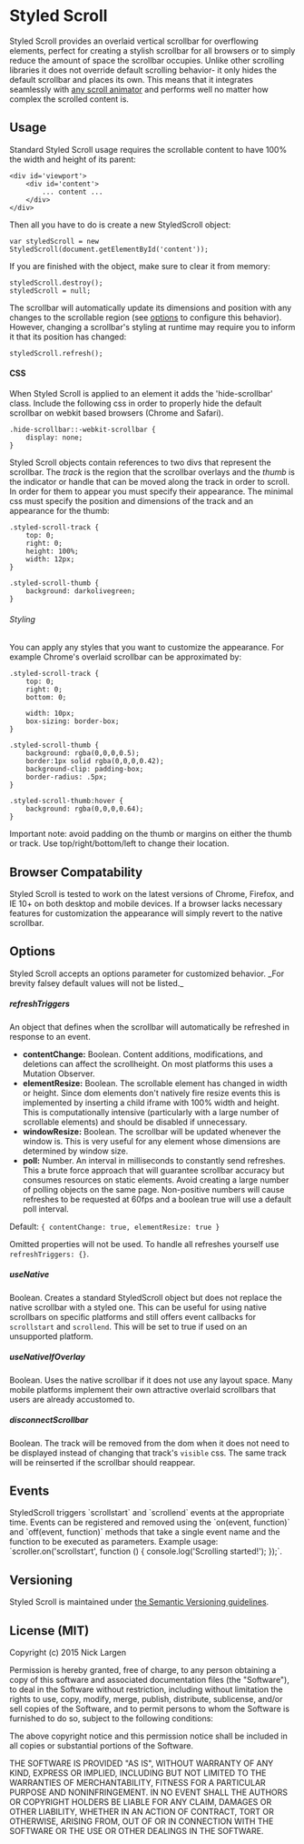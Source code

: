 # Styled Scroll
Styled Scroll provides an overlaid vertical scrollbar for overflowing elements, perfect for creating a stylish scrollbar for all browsers or to simply reduce the amount of space the scrollbar occupies. Unlike other scrolling libraries it does not override default scrolling behavior- it only hides the default scrollbar and places its own. This means that it integrates seamlessly with [any scroll animator](http://julian.com/research/velocity/#scroll) and performs well no matter how complex the scrolled content is.

## Usage
Standard Styled Scroll usage requires the scrollable content to have 100% the width and height of its parent:
 
    <div id='viewport'>
        <div id='content'>
            ... content ...
        </div>
    </div>
    
Then all you have to do is create a new StyledScroll object:

    var styledScroll = new StyledScroll(document.getElementById('content'));

If you are finished with the object, make sure to clear it from memory:

    styledScroll.destroy();
    styledScroll = null;

    
The scrollbar will automatically update its dimensions and position with any changes to the scrollable region (see [options](#options) to configure this behavior). However, changing a scrollbar's styling at runtime may require you to inform it that its position has changed:

    styledScroll.refresh();

#### CSS
When Styled Scroll is applied to an element it adds the 'hide-scrollbar' class. Include  the following css in order to properly hide the default scrollbar on webkit based browsers (Chrome and Safari).

    .hide-scrollbar::-webkit-scrollbar {
        display: none;
    }
    
Styled Scroll objects contain references to two divs that represent the scrollbar. The _track_ is the region that the scrollbar overlays and the _thumb_ is the indicator or handle that can be moved along the track in order to scroll. In order for them to appear you must specify their appearance. The minimal css must specify the position and dimensions of the track and an appearance for the thumb:
  
    .styled-scroll-track {
        top: 0;
        right: 0;
        height: 100%;
        width: 12px; 
    }
    
    .styled-scroll-thumb {
        background: darkolivegreen;
    }  
    
###### Styling
You can apply any styles that you want to customize the appearance. For example Chrome's overlaid scrollbar can be approximated by:

    .styled-scroll-track {
        top: 0;
        right: 0;
        bottom: 0;
        
        width: 10px; 
        box-sizing: border-box;
    }
    
    .styled-scroll-thumb {
        background: rgba(0,0,0,0.5);
        border:1px solid rgba(0,0,0,0.42);
        background-clip: padding-box;
        border-radius: .5px;
    }
    
    .styled-scroll-thumb:hover { 
        background: rgba(0,0,0,0.64);
    }
    
Important note: avoid padding on the thumb or margins on either the thumb or track. Use top/right/bottom/left to change their location.

## Browser Compatability
Styled Scroll is tested to work on the latest versions of Chrome, Firefox, and IE 10+ on both desktop and mobile devices. If a browser lacks necessary features for customization the appearance will simply revert to the native scrollbar.

<h2 id='options'>Options</h2>
Styled Scroll accepts an options parameter for customized behavior. _For brevity falsey default values will not be listed._

##### refreshTriggers
An object that defines when the scrollbar will automatically be refreshed in response to an event.

* **contentChange:** Boolean. Content additions, modifications, and deletions can affect the scrollheight. On most platforms this uses a Mutation Observer.
* **elementResize:** Boolean. The scrollable element has changed in width or height. Since dom elements don't natively fire resize events this is implemented by inserting a child iframe with 100% width and height. This is computationally intensive (particularly with a large number of scrollable elements) and should be disabled if unnecessary.
* **windowResize:** Boolean. The scrollbar will be updated whenever the window is. This is very useful for any element whose dimensions are determined by window size.
* **poll:** Number. An interval in milliseconds to constantly send refreshes. This a brute force approach that will guarantee scrollbar accuracy but consumes resources on static elements. Avoid creating a large number of polling objects on the same page. Non-positive numbers will cause refreshes to be requested at 60fps and a boolean true will use a default poll interval.

Default: `{ contentChange: true, elementResize: true }`
    
Omitted properties will not be used. To handle all refreshes yourself use `refreshTriggers: {}`.

##### useNative
Boolean. Creates a standard StyledScroll object but does not replace the native scrollbar with a styled one. This can be useful for using native scrollbars on specific platforms and still offers event callbacks for `scrollstart` and `scrollend`. This will be set to true if used on an unsupported platform.

##### useNativeIfOverlay
Boolean. Uses the native scrollbar if it does not use any layout space. Many mobile platforms implement their own attractive overlaid scrollbars that users are already accustomed to.

##### disconnectScrollbar
Boolean. The track will be removed from the dom when it does not need to be displayed instead of changing that track's `visible` css. The same track will be reinserted if the scrollbar should reappear.

<h2 id='events'>Events</h2>
StyledScroll triggers `scrollstart` and `scrollend` events at the appropriate time. Events can be registered and removed using the `on(event, function)` and `off(event, function)` methods that take a single event name and the function to be executed as parameters. Example usage: `scroller.on('scrollstart', function () { console.log('Scrolling started!'); });`.

## Versioning
Styled Scroll is maintained under [the Semantic Versioning guidelines](http://semver.org/).

## License (MIT)
Copyright (c) 2015 Nick Largen

Permission is hereby granted, free of charge, to any person obtaining a copy of
this software and associated documentation files (the "Software"), to deal in
the Software without restriction, including without limitation the rights to
use, copy, modify, merge, publish, distribute, sublicense, and/or sell copies
of the Software, and to permit persons to whom the Software is furnished to do
so, subject to the following conditions:

The above copyright notice and this permission notice shall be included in all
copies or substantial portions of the Software.

THE SOFTWARE IS PROVIDED "AS IS", WITHOUT WARRANTY OF ANY KIND, EXPRESS OR
IMPLIED, INCLUDING BUT NOT LIMITED TO THE WARRANTIES OF MERCHANTABILITY,
FITNESS FOR A PARTICULAR PURPOSE AND NONINFRINGEMENT. IN NO EVENT SHALL THE
AUTHORS OR COPYRIGHT HOLDERS BE LIABLE FOR ANY CLAIM, DAMAGES OR OTHER
LIABILITY, WHETHER IN AN ACTION OF CONTRACT, TORT OR OTHERWISE, ARISING FROM,
OUT OF OR IN CONNECTION WITH THE SOFTWARE OR THE USE OR OTHER DEALINGS IN THE
SOFTWARE.
